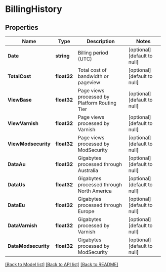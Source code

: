 # BillingHistory

## Properties
Name | Type | Description | Notes
------------ | ------------- | ------------- | -------------
**Date** | **string** | Billing period (UTC) | [optional] [default to null]
**TotalCost** | **float32** | Total cost of bandwidth or pageview | [optional] [default to null]
**ViewBase** | **float32** | Page views processed by Platform Routing Tier | [optional] [default to null]
**ViewVarnish** | **float32** | Page views processed by Varnish | [optional] [default to null]
**ViewModsecurity** | **float32** | Page views processed by ModSecurity | [optional] [default to null]
**DataAu** | **float32** | Gigabytes processed through Australia | [optional] [default to null]
**DataUs** | **float32** | Gigabytes processed through North America | [optional] [default to null]
**DataEu** | **float32** | Gigabytes processed through Europe | [optional] [default to null]
**DataVarnish** | **float32** | Gigabytes processed by Varnish | [optional] [default to null]
**DataModsecurity** | **float32** | Gigabytes processed by ModSecurity | [optional] [default to null]

[[Back to Model list]](../README.md#documentation-for-models) [[Back to API list]](../README.md#documentation-for-api-endpoints) [[Back to README]](../README.md)


